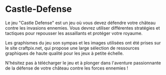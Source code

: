 # Castle-Defense
Le jeu "Castle Defense" est un jeu où vous devez défendre votre château contre les invasions ennemies. Vous devrez utiliser différentes stratégies et tactiques pour repousser les assaillants et protéger votre royaume.

Les graphismes du jeu son sympas et les images utilisées ont été prises sur le site craftpix.net, qui propose une large sélection de ressources graphiques de haute qualité pour les  jeux à petite échelle.

N'hésitez pas à télécharger le jeu et à plonger dans l'aventure passionnante de la défense de votre château contre les forces ennemies !

